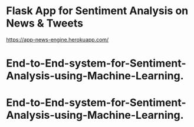 # Flask App for Sentiment Analysis on News & Tweets

https://app-news-engine.herokuapp.com/
# End-to-End-system-for-Sentiment-Analysis-using-Machine-Learning.
# End-to-End-system-for-Sentiment-Analysis-using-Machine-Learning.
